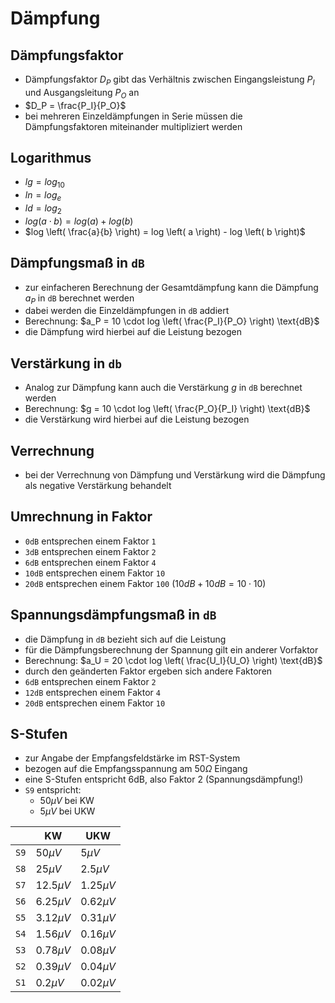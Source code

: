 # Dämpfung

## Dämpfungsfaktor

- Dämpfungsfaktor $D_P$ gibt das Verhältnis zwischen Eingangsleistung $P_I$ und Ausgangsleitung $P_O$ an
- $D_P = \frac{P_I}{P_O}$
- bei mehreren Einzeldämpfungen in Serie müssen die Dämpfungsfaktoren miteinander multipliziert werden

## Logarithmus

- $lg = log_{10}$
- $ln = log_{e}$
- $ld = log_{2}$
- $log \left( a \cdot b \right) = log \left( a \right) + log \left( b \right)$
- $log \left( \frac{a}{b} \right) = log \left( a \right) - log \left( b \right)$

## Dämpfungsmaß in `dB`

- zur einfacheren Berechnung der Gesamtdämpfung kann die Dämpfung $a_P$ in `dB` berechnet werden
- dabei werden die Einzeldämpfungen in `dB` addiert
- Berechnung: $a_P = 10 \cdot log \left( \frac{P_I}{P_O} \right) \text{dB}$
- die Dämpfung wird hierbei auf die Leistung bezogen

## Verstärkung in `db`

- Analog zur Dämpfung kann auch die Verstärkung $g$ in `dB` berechnet werden
- Berechnung: $g = 10 \cdot log \left( \frac{P_O}{P_I} \right) \text{dB}$
- die Verstärkung wird hierbei auf die Leistung bezogen

## Verrechnung

- bei der Verrechnung von Dämpfung und Verstärkung wird die Dämpfung als negative Verstärkung behandelt

## Umrechnung in Faktor

- `0dB` entsprechen einem Faktor `1`
- `3dB` entsprechen einem Faktor `2`
- `6dB` entsprechen einem Faktor `4`
- `10dB` entsprechen einem Faktor `10`
- `20dB` entsprechen einem Faktor `100` ($10 dB + 10 dB = 10 \cdot 10$)

## Spannungsdämpfungsmaß in `dB`

- die Dämpfung in `dB` bezieht sich auf die Leistung
- für die Dämpfungsberechnung der Spannung gilt ein anderer Vorfaktor
- Berechnung: $a_U = 20 \cdot log \left( \frac{U_I}{U_O} \right) \text{dB}$
- durch den geänderten Faktor ergeben sich andere Faktoren
- `6dB` entsprechen einem Faktor `2`
- `12dB` entsprechen einem Faktor `4`
- `20dB` entsprechen einem Faktor `10`

## S-Stufen

- zur Angabe der Empfangsfeldstärke im RST-System
- bezogen auf die Empfangsspannung am $50 \Omega$ Eingang
- eine S-Stufen entspricht 6dB, also Faktor 2 (Spannungsdämpfung!)
- `S9` entspricht:
  - $50 \mu V$ bei KW
  - $5 \mu V$ bei UKW

|      | KW           | UKW          |
| ---- | ------------ | ------------ |
| `S9` | $50 \mu V$   | $5 \mu V$    |
| `S8` | $25 \mu V$   | $2.5 \mu V$  |
| `S7` | $12.5 \mu V$ | $1.25 \mu V$ |
| `S6` | $6.25 \mu V$ | $0.62 \mu V$ |
| `S5` | $3.12 \mu V$ | $0.31 \mu V$ |
| `S4` | $1.56 \mu V$ | $0.16 \mu V$ |
| `S3` | $0.78 \mu V$ | $0.08 \mu V$ |
| `S2` | $0.39 \mu V$ | $0.04 \mu V$ |
| `S1` | $0.2 \mu V$  | $0.02 \mu V$ |
